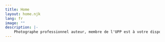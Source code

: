 ```yaml
---
title: Home
layout: home.njk
lang: fr
image: ""
description: |-
    Photographe professionnel auteur, membre de l'UPP est à votre disposition pour vos projets photographiques : photos d'intérieur, architecture, industrie, portraits, prises de vue de spectacle, photos aériennes, illustrations. CONTACT : + 33 (0) 6 82 43 56 79 jcpratt@orange.fr 
---
```


